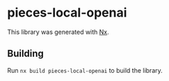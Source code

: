 # pieces-local-openai

This library was generated with [Nx](https://nx.dev).

## Building

Run `nx build pieces-local-openai` to build the library.
